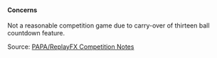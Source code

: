 #### Concerns
            
Not a reasonable competition game due to carry-over of thirteen ball countdown feature.

Source: [PAPA/ReplayFX Competition Notes](https://replayfoundation.org/papa/learning-center/director-guide/game-notes/#GameNotes)
